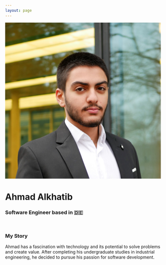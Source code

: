 ```yaml
---
layout: page
---
```


<div class="home-info-container">
	<div class="home-img-container">
		<img src="/images/ahmadalkhatib.JPG">
	</div>
	<div class="home-info-text">
		<h1>Ahmad Alkhatib</h1>
		<h3 style="font-weight: 0;">Software Engineer based in 🇩🇪</h3>
		<div class="social-icons">
     			<a class="social-icon" href="https://www.linkedin.com/in/alkhatiba/" target="_blank"><i class="fab fa-linkedin-in"></i></a>
			<a class="social-icon" href="https://github.com/alkhatiba/" target="_blank"><i class="fab fa-github"></i></a>
		</div>
	</div>

</div><br>


### My Story
Ahmad has a fascination with technology and its potential to solve problems and create value. After completing his undergraduate studies in industrial engineering, he decided to pursue his passion for software development.
